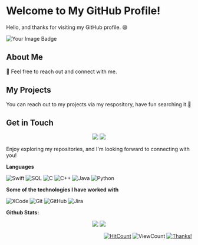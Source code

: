 # Welcome to My GitHub Profile!

Hello, and thanks for visiting my GitHub profile. 😄

<img src="https://tryhackme-badges.s3.amazonaws.com/kaanuzun.png" alt="Your Image Badge" />

## About Me

💬 Feel free to reach out and connect with me.

## My Projects

You can reach out to my projects via my respository, have fun searching it.🙂

## Get in Touch
<p align="center">
<a href="https://www.linkedin.com/in/uzunkaana/"><img src="https://img.shields.io/badge/-Kaan%20Uzun-0077B5?style=flat-square&logo=Linkedin&logoColor=white"/></a>
<a href="mailto:uzunkaana@gmail.com"><img src="https://img.shields.io/badge/-uzunkaana@gmail.com-D14836?style=flat-square&logo=Gmail&logoColor=white"/></a>
</p>

Enjoy exploring my repositories, and I'm looking forward to connecting with you!

**Languages**

![Swift](https://img.shields.io/badge/-Swift-000000?style=flat&logo=Swift)
![SQL](https://img.shields.io/badge/-SQL-000000?style=flat&logo=MySQL)
![C](https://img.shields.io/badge/-C-000000?style=flat&logo=C)
![C++](https://img.shields.io/badge/-C++-000000?style=flat&logo=C%2B%2B&logoColor=00599C)
![Java](https://img.shields.io/badge/-Java-000000?style=flat&logo=Java&logoColor=007396)
![Python](https://img.shields.io/badge/-Python-000000?style=flat&logo=python)

**Some of the technologies I have worked with**

![XCode](https://img.shields.io/badge/-XCode-000000?style=flat&logo=XCode&logoColor=1575F9)<!-- wi*quL3fcV -->
![Git](https://img.shields.io/badge/-Git-000000?style=flat&logo=git&logoColor=F05032)
![GitHub](https://img.shields.io/badge/-GitHub-000000?style=flat&logo=github&logoColor=FFFFFF)
![Jira](https://img.shields.io/badge/-Jira-000000?style=flat&logo=jira-software&logoColor=white&logoColor=0052CC)


**Github Stats:**

<p align="center">
  
  <img src="https://github-readme-stats.vercel.app/api?username=UzunKaanA&hide=stars&show_icons=true&theme=dracula&line_height=32">
  <img src="https://github-readme-stats.vercel.app/api/top-langs/?username=UzunKaanA&count_private=true&theme=dracula">

</p>

<div align="right">
  
[![HitCount](http://hits.dwyl.com/verma-anushka/verma-anushka.svg)](http://hits.dwyl.com/UzunKaanA/UzunKaanA) ![ViewCount](https://views.whatilearened.today/views/github/UzunKaanA/UzunKaanA.svg) [![Thanks!](https://img.shields.io/badge/Thanks%20for%20visiting-!-1EAEDB.svg)](https://UzunKaanA.github.io/UzunKaanA/)

</div>
